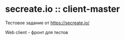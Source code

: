 # secreate.io :: client-master

Тестовое задание от https://secreate.io/ 

Web client - фронт для тестов

